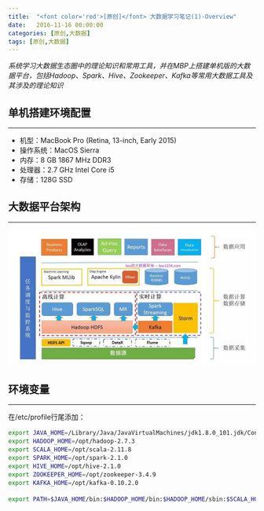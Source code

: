 ```yaml
---
title:  "<font color='red'>[原创]</font> 大数据学习笔记(1)-Overview"
date:   2016-11-16 00:00:00
categories: [原创,大数据]
tags: [原创,大数据]
---
```


*系统学习大数据生态圈中的理论知识和常用工具，并在MBP上搭建单机版的大数据平台，包括Hadoop、Spark、Hive、Zookeeper、Kafka等常用大数据工具及其涉及的理论知识*

## 单机搭建环境配置
---

* 机型：MacBook Pro (Retina, 13-inch, Early 2015)
* 操作系统：MacOS Sierra
* 内存：8 GB 1867 MHz DDR3
* 处理器：2.7 GHz Intel Core i5
* 存储：128G SSD

## 大数据平台架构
---

![大数据平台架构](/assets/2016-11-16-1.jpeg "大数据平台架构")

## 环境变量
---

在/etc/profile行尾添加：

```bash
export JAVA_HOME=/Library/Java/JavaVirtualMachines/jdk1.8.0_101.jdk/Contents/Home
export HADOOP_HOME=/opt/hadoop-2.7.3
export SCALA_HOME=/opt/scala-2.11.8
export SPARK_HOME=/opt/spark-2.1.0
export HIVE_HOME=/opt/hive-2.1.0
export ZOOKEEPER_HOME=/opt/zookeeper-3.4.9
export KAFKA_HOME=/opt/kafka-0.10.2.0

export PATH=$JAVA_HOME/bin:$HADOOP_HOME/bin:$HADOOP_HOME/sbin:$SCALA_HOME/bin:$SPARK_HOME/bin:$SPARK_HOME/sbin:$HIVE_HOME/bin:$ZOOKEEPER_HOME/bin:$KAFKA_HOME/bin:/usr/local/sbin:$PATH
```
